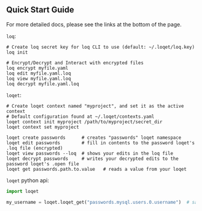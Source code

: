 ## Quick Start Guide
For more detailed docs, please see the links at the bottom of the page.

`loq`:
```shell
# Create loq secret key for loq CLI to use (default: ~/.loqet/loq.key)
loq init

# Encrypt/Decrypt and Interact with encrypted files
loq encrypt myfile.yaml
loq edit myfile.yaml.loq
loq view myfile.yaml.loq
loq decrypt myfile.yaml.loq
```

`loqet`:
```shell
# Create loqet context named "myproject", and set it as the active context
# Default configuration found at ~/.loqet/contexts.yaml
loqet context init myproject /path/to/myproject/secret_dir
loqet context set myproject

loqet create passwords      # creates "passwords" loqet namespace
loqet edit passwords        # fill in contents to the password loqet's .loq file (encrypted)
loqet view passwords --loq  # shows your edits in the loq file
loqet decrypt passwords     # writes your decrypted edits to the password loqet's .open file 
loqet get passwords.path.to.value   # reads a value from your loqet
```

`loqet` python api:
```python
import loqet

my_username = loqet.loqet_get("passwords.mysql.users.0.username")  # sample secret namespace path
```
